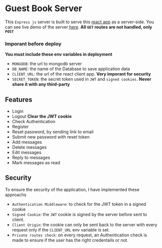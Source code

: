 # Guest Book Server

This `Express js` server is built to serve this [react app](https://github.com/ELASHMAWYDEV/GuestBook-Coformatique/tree/client) as a server-side.
You can see live demo of the server [here](https://guestbook-coformatique-server.herokuapp.com). **All `GET` routes are not handled, only `POST`**

### Imporant before deploy

**You must include these env variables in deployment**

- `MONGODB`: the url to mongodb server
- `DB_NAME`: the name of the Database to save application data
- `CLIENT_URL`: the url of the react client app. **Very imporant for security**
- `SECRET_TOKEN`: the secret token used in `JWT` and `signed cookies`. **Never share it with any third-party**

## Features

- Login
- Logout **Clear the JWT cookie**
- Check Authentication
- Register
- Reset password, by sending link to email
- Submit new password with reset token
- Add messages
- Delete messages
- Edit messages
- Reply to messages
- Mark messages as read

## Security

To ensure the security of the application, I have implemented these approachs

- `Authentication Middleware`: to check for the JWT token in a signed cookie
- `Signed Cookie`: the `JWT` cookie is signed by the server before sent to client.
- `Client Origin`: the cookie can only be sent back to the server with every request only if the `CLIENT_URL` env variable is set.
- `Private routes check`: on every request, an Authentication check is made to ensure if the user has the right credentails or not.
